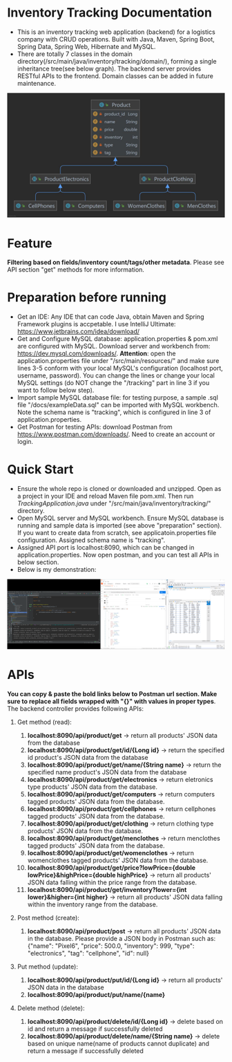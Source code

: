# Inventory Tracking Documentation
 * This is an inventory tracking web application (backend) for a logistics company with CRUD operations. Built with Java, Maven, Spring Boot, Spring Data, Spring Web, Hibernate and MySQL.
 * There are totally 7 classes in the domain directory(/src/main/java/inventory/tracking/domain/), forming a single inheritance tree(see below graph). The backend server provides RESTful APIs to the frontend. Domain classes can be added in future maintenance.
 
![showcase](/docs/domain.jpg)

# Feature
**Filtering based on fields/inventory count/tags/other metadata**. Please see API section "get" methods for more information.

# Preparation before running
* Get an IDE: Any IDE that can code Java, obtain Maven and Spring Framework plugins is accpetable. I use IntelliJ Ultimate: https://www.jetbrains.com/idea/download/
* Get and Configure MySQL database: application.properties & pom.xml are configured with MySQL. Download server and workbench from: https://dev.mysql.com/downloads/. **Attention**: open the application.properties file under "/src/main/resources/" and make sure lines 3-5 conform with your local MySQL's configuration (localhost port, username, password). You can change the lines or change your local MySQL settings (do NOT change the "/tracking" part in line 3 if you want to follow below step).
* Import sample MySQL database file: for testing purpose, a sample .sql file "/docs/exampleData.sql" can be imported with MySQL workbench. Note the schema name is "tracking", which is configured in line 3 of application.properties.
* Get Postman for testing APIs: download Postman from https://www.postman.com/downloads/. Need to create an account or login.

# Quick Start
* Ensure the whole repo is cloned or downloaded and unzipped. Open as a project in your IDE and reload Maven file pom.xml. Then run _TrackingApplication.java_ under "/src/main/java/inventory/tracking/" directory.
* Open MySQL server and MySQL workbench. Ensure MySQL database is running and sample data is imported (see above "preparation" section). If you want to create data from scratch, see applicatoin.properties file configuration. Assigned schema name is "tracking".
* Assigned API port is localhost:8090, which can be changed in application.properties. Now open postman, and you can test all APIs in below section.
* Below is my demonstration:

![showcase](/docs/demonstration_get3.jpg)

# APIs
**You can copy & paste the bold links below to Postman url section. Make sure to replace all fields wrapped with "{}" with values in proper types**. 
The backend controller provides following APIs:
1. Get method (read): 
    1. **localhost:8090/api/product/get**  -> return all products' JSON data from the database
    2. **localhost:8090/api/product/get/id/{Long id}** -> return the specified id product's JSON data from the database
    3. **localhost:8090/api/product/get/name/{String name}** -> return the specified name product's JSON data from the database
    4. **localhost:8090/api/product/get/electronics** -> return eletronics type products' JSON data from the database.
    5. **localhost:8090/api/product/get/computers** -> return computers tagged products' JSON data from the database.
    6. **localhost:8090/api/product/get/cellphones** -> return cellphones tagged products' JSON data from the database.
    7. **localhost:8090/api/product/get/clothing** -> return clothing type products' JSON data from the database.
    8. **localhost:8090/api/product/get/menclothes** -> return menclothes tagged products' JSON data from the database.
    9. **localhost:8090/api/product/get/womenclothes** -> return womenclothes tagged products' JSON data from the database.
    10. **localhost:8090/api/product/get/price?lowPrice={double lowPrice}&highPrice={double highPrice}** -> return all products' JSON data falling within the price range from the database.
    11. **localhost:8090/api/product/get/inventory?lower={int lower}&higher={int higher}** -> return all products' JSON data falling within the inventory range from the database.
2. Post method (create): 
    1. **localhost:8090/api/product/post**  -> return all products' JSON data in the database. Please provide a JSON body in Postman such as:     
    {"name": "Pixel6", "price": 500.0, "inventory": 999, "type": "electronics", "tag": "cellphone", "id": null}
    
3. Put method (update): 
    1. **localhost:8090/api/product/put/id/{Long id}**  -> return all products' JSON data in the database
    2. **localhost:8090/api/product/put/name/{name}**

4. Delete method (delete): 
    1. **localhost:8090/api/product/delete/id/{Long id}** -> delete based on id and return a message if successfully deleted
    2. **localhost:8090/api/product/delete/name/{String name}** -> delete based on unique name(name of products cannot duplicate) and return a message if successfully deleted 
